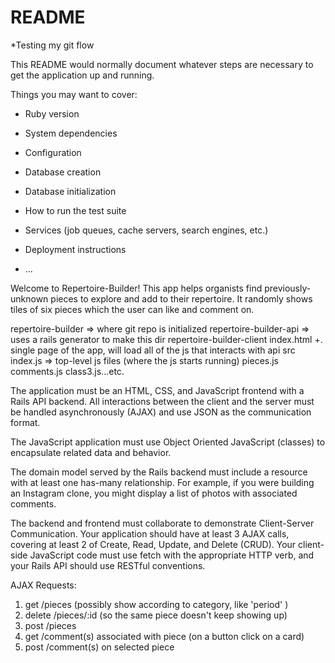 # README

*Testing my git flow

This README would normally document whatever steps are necessary to get the
application up and running.

Things you may want to cover:

* Ruby version

* System dependencies

* Configuration

* Database creation

* Database initialization

* How to run the test suite

* Services (job queues, cache servers, search engines, etc.)

* Deployment instructions

* ...

Welcome to Repertoire-Builder! This app helps organists find previously-unknown pieces to explore and add to their repertoire. It randomly shows tiles of six pieces which the user can like and comment on. 

repertoire-builder => where git repo is initialized
repertoire-builder-api => uses a rails generator to make this dir
repertoire-builder-client
    index.html +. single page of the app, will load all of the js that interacts with api
    src
        index.js => top-level js files (where the js starts running)
            pieces.js
            comments.js
            class3.js...etc.

The application must be an HTML, CSS, and JavaScript frontend with a Rails API backend. All interactions between the client and the server must be handled asynchronously (AJAX) and use JSON as the communication format.

The JavaScript application must use Object Oriented JavaScript (classes) to encapsulate related data and behavior.

The domain model served by the Rails backend must include a resource with at least one has-many relationship. For example, if you were building an Instagram clone, you might display a list of photos with associated comments.

The backend and frontend must collaborate to demonstrate Client-Server Communication. Your application should have at least 3 AJAX calls, covering at least 2 of Create, Read, Update, and Delete (CRUD). Your client-side JavaScript code must use fetch with the appropriate HTTP verb, and your Rails API should use RESTful conventions.

AJAX Requests:
1. get /pieces (possibly show according to category, like 'period' )
2. delete /pieces/:id (so the same piece doesn't keep showing up)
3. post /pieces
4. get /comment(s) associated with piece (on a button click on a card)
5. post /comment(s) on selected piece





    


